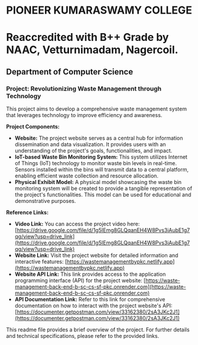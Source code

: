 # PIONEER KUMARASWAMY COLLEGE
# Reaccredited with B++ Grade by NAAC, Vetturnimadam, Nagercoil.

## Department of Computer Science

### Project: Revolutionizing Waste Management through Technology

This project aims to develop a comprehensive waste management system that leverages technology to improve efficiency and awareness. 

**Project Components:**

* **Website:** The project website serves as a central hub for information dissemination and data visualization. It provides users with an understanding of the project's goals, functionalities, and impact. 
* **IoT-based Waste Bin Monitoring System:** This system utilizes Internet of Things (IoT) technology to monitor waste bin levels in real-time. Sensors installed within the bins will transmit data to a central platform, enabling efficient waste collection and resource allocation.
* **Physical Exhibit Model:** A physical model showcasing the waste bin monitoring system will be created to provide a tangible representation of the project's functionalities. This model can be used for educational and demonstrative purposes.

**Reference Links:**

* **Video Link:** You can access the project video here: [https://drive.google.com/file/d/1g5IEmg8GLQqanEH4W8Pvs3iAubE1g7qg/view?usp=drive_link](https://drive.google.com/file/d/1g5IEmg8GLQqanEH4W8Pvs3iAubE1g7qg/view?usp=drive_link)
* **Website Link:** Visit the project website for detailed information and interactive features: [https://wastemanagementbypkc.netlify.app](https://wastemanagementbypkc.netlify.app)
* **Website API Link:** This link provides access to the application programming interface (API) for the project website: [https://waste-management-back-end-b-sc-cs-sf-pkc.onrender.com](https://waste-management-back-end-b-sc-cs-sf-pkc.onrender.com)
* **API Documentation Link:** Refer to this link for comprehensive documentation on how to interact with the project website's API: [https://documenter.getpostman.com/view/33162380/2sA3JKc2J1](https://documenter.getpostman.com/view/33162380/2sA3JKc2J1)


This readme file provides a brief overview of the project.  For further details and technical specifications, please refer to the provided links.
